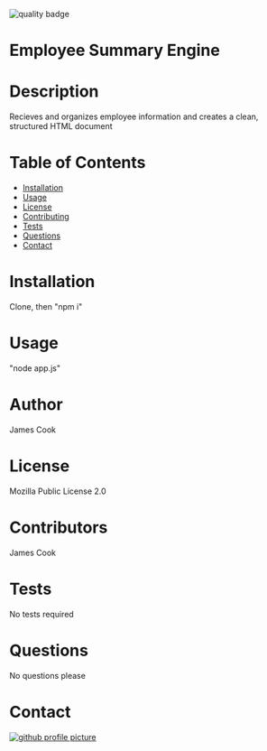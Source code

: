 
![quality badge](https://img.shields.io/badge/quality-4.125-brightgreen)
# Employee Summary Engine
# Description
Recieves and organizes employee information and creates a clean, structured HTML document
# Table of Contents
* [Installation](#Installation)
* [Usage](#Usage)
* [License](#License)
* [Contributing](#Contributing)
* [Tests](#Tests)
* [Questions](#Questions)
* [Contact](#Contact)
# Installation
Clone, then "npm i"
# Usage
"node app.js"
# Author
James Cook
# License
Mozilla Public License 2.0
# Contributors
James Cook
# Tests
No tests required
# Questions
No questions please
# Contact
[![github profile picture](https://avatars.githubusercontent.com/jamescook98?s=100)](mailto:cookjamesarthur@gmail.com)
    
